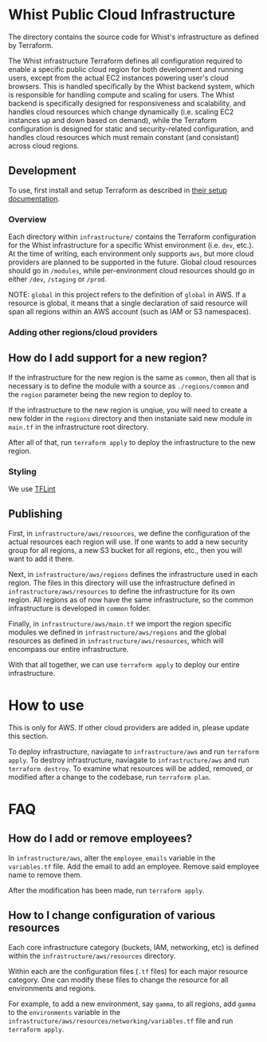 # Whist Public Cloud Infrastructure

The directory contains the source code for Whist's infrastructure as defined
by Terraform.

The Whist infrastructure Terraform defines all configuration required to enable a specific public cloud region for both development and running users, except from the actual EC2 instances powering user's cloud browsers. This is handled specifically by the Whist backend system, which is responsible for handling compute and scaling for users. The Whist backend
is specifically designed for responsiveness and scalability, and handles cloud resources which change dynamically (i.e. scaling EC2 instances up and down based on demand), while the Terraform configuration is designed for static and security-related configuration, and handles cloud resources which must remain constant (and consistant) across cloud regions.

## Development 

To use, first install and setup Terraform as described in [their setup
documentation](https://learn.hashicorp.com/tutorials/terraform/install-cli).

### Overview

Each directory within `infrastructure/` contains the Terraform configuration for the Whist
infrastructure for a specific Whist environment (i.e. `dev`, etc.). At the time of writing, each environment only 
supports `aws`, but more cloud providers are planned to be supported in the future. Global cloud resources should go in `/modules`, while per-environment cloud resources should go in either `/dev`, `/staging` or `/prod`.

NOTE: `global` in this project refers to the definition of `global` in AWS. If
a resource is global, it means that a single declaration of said resource will
span all regions within an AWS account (such as IAM or S3 namespaces).






### Adding other regions/cloud providers


## How do I add support for a new region?

If the infrastructure for the new region is the same as `common`, then
all that is necessary is to define the module with a source as `./regions/common`
and the `region` parameter being the new region to deploy to.




If the infrastructure to the new region is unqiue, you will need to create
a new folder in the `regions` directory and then instaniate said
new module in `main.tf` in the infrastructure root directory.

After all of that, run `terraform apply` to deploy the infrastructure to the new region.





### Styling


We use [TFLint](https://github.com/terraform-linters/tflint)



## Publishing









First, in `infrastructure/aws/resources`, we define the configuration of the actual resources each region will use. If one wants to add a new security group for all regions,
a new S3 bucket for all regions, etc., then you will want to add it there.

Next, in `infrastructure/aws/regions` defines the infrastructure used in each
region. The files in this directory will use the infrastructure defined in
`infrastructure/aws/resources` to define the infrastructure for
its own region. All regions as of now have the same infrastructure, so the common
infrastructure is developed in `common` folder.

Finally, in `infrastructure/aws/main.tf` we import the region specific modules we defined in `infrastructure/aws/regions` and the global resources as defined
in `infrastructure/aws/resources`, which will encompass our entire
infrastructure.

With that all together, we can use `terraform apply` to deploy our entire infrastructure.

# How to use

This is only for AWS. If other cloud providers are added in, please update this section.

To deploy infrastructure, naviagate to `infrastructure/aws` and run `terraform apply`.
To destroy infrastructure, naviagate to `infrastructure/aws` and run `terraform destroy`.
To examine what resources will be added, removed, or modified after a change to the
codebase, run `terraform plan`.

# FAQ

## How do I add or remove employees?

In `infrastructure/aws`, alter the `employee_emails` variable
in the `variables.tf` file. Add the email to add an employee. Remove said
employee name to remove them.

After the modification has been made, run `terraform apply`.

## How to I change configuration of various resources

Each core infrastructure category (buckets, IAM, networking, etc) is defined
within the `infrastructure/aws/resources` directory.

Within each are the configuration files (`.tf` files) for each major resource
category. One can modify these files to change the resource for all environments
and regions.

For example, to add a new environment, say `gamma`, to all regions, add
`gamma` to the `environments` variable in the
`infrastructure/aws/resources/networking/variables.tf` file and
run `terraform apply`.

